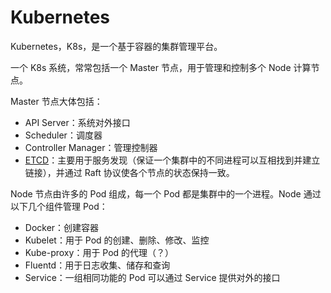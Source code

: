 # Kubernetes

Kubernetes，K8s，是一个基于容器的集群管理平台。

一个 K8s 系统，常常包括一个 Master 节点，用于管理和控制多个 Node 计算节点。

Master 节点大体包括：

- API Server：系统对外接口
- Scheduler：调度器
- Controller Manager：管理控制器
- [ETCD](https://zhuanlan.zhihu.com/p/96428375)：主要用于服务发现（保证一个集群中的不同进程可以互相找到并建立链接），并通过 Raft 协议使各个节点的状态保持一致。

Node 节点由许多的 Pod 组成，每一个 Pod 都是集群中的一个进程。Node 通过以下几个组件管理 Pod：

- Docker：创建容器
- Kubelet：用于 Pod 的创建、删除、修改、监控
- Kube-proxy：用于 Pod 的代理（？）
- Fluentd：用于日志收集、储存和查询
- Service：一组相同功能的 Pod 可以通过 Service 提供对外的接口
